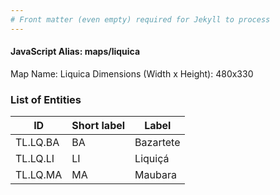 ```yaml
---
# Front matter (even empty) required for Jekyll to process
---
```


#### JavaScript Alias: maps/liquica

Map Name: Liquica
Dimensions (Width x Height): 480x330







### List of Entities

ID | Short label | Label
---|---|---|
TL.LQ.BA|BA|Bazartete
TL.LQ.LI|LI|Liquiçá
TL.LQ.MA|MA|Maubara